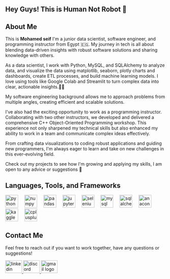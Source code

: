 ## Hey Guys! This is Human Not Robot 🤖

## About Me

This is **Mohamed seif** I'm a junior data scientist, software engineer, and programming instructor from Egypt 🇪🇬.
My journey in tech is all about blending data-driven insights with robust software solutions and sharing knowledge with others.

As a data scientist, I work with Python, MySQL, and SQLAlchemy to analyze data, and visualize the data using matplotlib, seaborn, plotly charts and dashboards, create ETL processes, and build machine learning models. I love using tools like Google Colab and Streamlit to turn complex data into clear, actionable insights.🔎🔎

My software engineering background allows me to approach problems from multiple angles, creating efficient and scalable solutions.

I've also had the exciting opportunity to work as a programming instructor. Collaborating with two other instructors, we developed and delivered a comprehensive C++ Object-Oriented Programming workshop. This experience not only sharpened my technical skills but also enhanced my ability to work in a team and communicate complex ideas effectively.

From crafting data visualizations to coding robust applications and guiding new programmers, I'm always eager to learn and take on new challenges in this ever-evolving field.

Check out my projects to see how I'm growing and applying my skills, I am open to any advice or suggestions 🚀



## Languages, Tools, and Frameworks

<div align="left">
  <img src="https://cdn.jsdelivr.net/gh/devicons/devicon/icons/python/python-original.svg" height="40" alt="python logo"  />
  <img width="12" />
  <img src="https://cdn.jsdelivr.net/gh/devicons/devicon/icons/numpy/numpy-original.svg" height="40" alt="numpy logo"  />
  <img width="12" />
  <img src="https://cdn.jsdelivr.net/gh/devicons/devicon/icons/pandas/pandas-original.svg" height="40" alt="pandas logo"  />
  <img width="12" />
  <img src="https://cdn.jsdelivr.net/gh/devicons/devicon/icons/jupyter/jupyter-original.svg" height="40" alt="jupyter logo"  />
  <img width="12" />
  <img src="https://cdn.jsdelivr.net/gh/devicons/devicon/icons/selenium/selenium-original.svg" height="40" alt="selenium logo"  />
  <img width="12" />
  <img src="https://cdn.jsdelivr.net/gh/devicons/devicon/icons/mysql/mysql-original.svg" height="40" alt="mysql logo"  />
  <img width="12" />
  <img src="https://cdn.jsdelivr.net/gh/devicons/devicon/icons/sqlalchemy/sqlalchemy-original.svg" height="40" alt="sqlalchemy logo"  />
  <img width="12" />
  <img src="https://cdn.jsdelivr.net/gh/devicons/devicon/icons/anaconda/anaconda-original.svg" height="40" alt="anaconda logo"  />
  <img width="12" />
  <img src="https://cdn.jsdelivr.net/gh/devicons/devicon/icons/kaggle/kaggle-original-wordmark.svg" height="40" alt="kaggle logo"  />
  <img width="12" />
  <img src="https://cdn.jsdelivr.net/gh/devicons/devicon/icons/cplusplus/cplusplus-original.svg" height="40" alt="cplusplus logo"  />
</div>

## Contact Me

Feel free to reach out if you want to work together, have any questions or suggestions!

<div align="left">
  <a href="https://www.linkedin.com/in/mohamed-seif-83228424a/" target="_blank">
    <img src="https://raw.githubusercontent.com/maurodesouza/profile-readme-generator/master/src/assets/icons/social/linkedin/default.svg" width="52" height="40" alt="linkedin logo"  />
  </a>
  <a href="https://discordapp.com/users/1049083749813473350" target="_blank">
    <img src="https://raw.githubusercontent.com/maurodesouza/profile-readme-generator/master/src/assets/icons/social/discord/default.svg" width="52" height="40" alt="discord logo"  />
  </a>
  <a href="mailto:mohamedseif.a1@gmail.com" target="_blank">
    <img src="https://raw.githubusercontent.com/maurodesouza/profile-readme-generator/master/src/assets/icons/social/gmail/default.svg" width="52" height="40" alt="gmail logo"  />
  </a>
</div>

</div>
